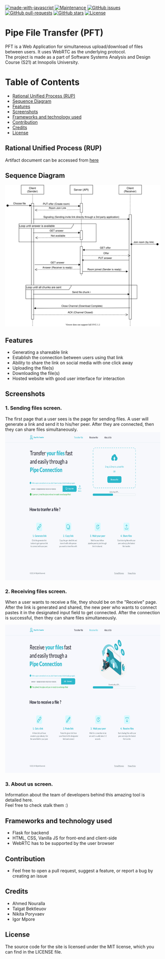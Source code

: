 [![made-with-javascript](https://img.shields.io/badge/Made%20with-JavaScript-f7df1e.svg)](https://www.javascript.com)
[![Maintenance](https://img.shields.io/badge/Maintained%3F-yes-green.svg)](https://GitHub.com/Naereen/StrapDown.js/graphs/commit-activity)
[![GitHub issues](https://img.shields.io/github/issues/sh3b0/pft)](https://gitHub.com/sh3bo/pft/issues/)
[![GitHub pull-requests](https://img.shields.io/github/issues-pr/sh3b0/pft)](https://gitHub.com/sh3bo/pft/pulls/)
[![GitHub stars](https://img.shields.io/github/stars/Sh3b0/pft)](https://github.com/Sh3B0/pft/)
[![License](https://img.shields.io/badge/license-MIT-green.svg)](https://github.com/yegor256/takes/blob/master/LICENSE.txt)

# Pipe File Transfer (PFT)
PFT is a Web Application for simultaneous upload/download of files between users. It uses WebRTC as the underlying protocol.  
The project is made as a part of Software Systems Analysis and Design Course (S21) at Innopolis University.  

# Table of Contents
- [Rational Unified Process (RUP)](https://github.com/Sh3B0/pft#Rational-Unified-Process-RUP)
- [Sequence Diagram](https://github.com/Sh3B0/pft#Sequence-Diagram)
- [Features](https://github.com/Sh3B0/pft#Features)
- [Screenshots](https://github.com/Sh3B0/pft#Screenshots)
- [Frameworks and technology used](https://github.com/Sh3B0/pft#Frameworks-and-technology-used)
- [Contribution](https://github.com/Sh3B0/pft#Contribution)
- [Credits](https://github.com/Sh3B0/pft#Credits)
- [License](https://github.com/Sh3B0/pft#License)

## Rational Unified Process (RUP)
Artifact document can be accessed from [here](https://docs.google.com/document/d/1GqM4aWmn1mIMESfchbyP4V_1bdpMjHSS/edit?usp=sharing&ouid=115455970424621213111&rtpof=true&sd=true)

## Sequence Diagram
<img src="./Screenshots/Sequence_Diagram.svg">

## Features
* Generating a shareable link
* Establish the connection between users using that link
* Ability to share the link on social media with one click away
* Uploading the file(s)
* Downloading the file(s)
* Hosted website with good user interface for interaction

## Screenshots 

### 1. Sending files screen.
The first page that a user sees is the page for sending files. A user will generate a link and send it to his/her peer. After they are connected, then they can share files simultaneously.
<img src="Screenshots/Transfer_file.png" width="720" height="480" />

### 2. Receiving files screen.<br />
When a user wants to receive a file, they should be on the "Receive" page. After the link is generated and shared, the new peer who wants to connect pastes it in the designated input field to get connected. After the connection is successful, then they can share files simultaneously.

<img src="/Screenshots/Receive%20file.png" width="720" height="480" />

### 3. About us screen.
Information about the team of developers behind this amazing tool is detailed here.  
Feel free to check stalk them :)

## Frameworks and technology used
- Flask for backend  
- HTML, CSS, Vanilla JS for front-end and client-side  
- WebRTC has to be supported by the user browser

## Contribution
- Feel free to open a pull request, suggest a feature, or report a bug by creating an issue   

## Credits
- Ahmed Nouralla
- Talgat Bektleuov
- Nikita Poryvaev
- Igor Mpore

## License
The source code for the site is licensed under the MIT license, which you can find in the LICENSE file.   


